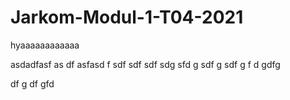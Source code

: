 # Jarkom-Modul-1-T04-2021
hyaaaaaaaaaaaa



asdadfasf
as
df
asfasd
f
sdf
sdf
sdf
sdg
sfd
g
sdf
g
sdf
g
f
d
gdfg

df
g
df
gfd
